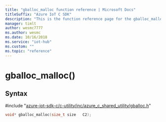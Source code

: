 ```yaml
---                             
title: "gballoc_malloc function reference | Microsoft Docs" 
titleSuffix: "Azure IoT C SDK"            
description: "This is the function reference page for the gballoc_malloc() function in the Azure IoT C SDK. This SDK is used with Azure IoT Hub and Azure IoT Hub Device Provisioning Service"            
manager: timlt                 
author: wesmc7777              
ms.author: wesmc               
ms.date: 10/16/2018                    
ms.service: "iot-hub"             
ms.custom: ""                
ms.topic: "reference"        
---                            
```


# gballoc_malloc()

## Syntax

\#include "[azure-iot-sdk-c/c-utility/inc/azure_c_shared_utility/gballoc.h](../gballoc-h.md)"  
```C
void* gballoc_malloc(size_t size   C2);
```

